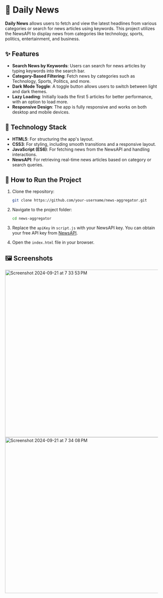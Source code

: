# 📰 Daily News

**Daily News** allows users to fetch and view the latest headlines from various categories or search for news articles using keywords. This project utilizes the NewsAPI to display news from categories like technology, sports, politics, entertainment, and business.

## ✨ Features

- **Search News by Keywords**: Users can search for news articles by typing keywords into the search bar.
- **Category-Based Filtering**: Fetch news by categories such as Technology, Sports, Politics, and more.
- **Dark Mode Toggle**: A toggle button allows users to switch between light and dark themes.
- **Lazy Loading**: Initially loads the first 5 articles for better performance, with an option to load more.
- **Responsive Design**: The app is fully responsive and works on both desktop and mobile devices.

## 🔧 Technology Stack

- **HTML5**: For structuring the app's layout.
- **CSS3**: For styling, including smooth transitions and a responsive layout.
- **JavaScript (ES6)**: For fetching news from the NewsAPI and handling interactions.
- **NewsAPI**: For retrieving real-time news articles based on category or search queries.

## 🚀 How to Run the Project

1. Clone the repository:
    ```bash
    git clone https://github.com/your-username/news-aggregator.git
    ```

2. Navigate to the project folder:
    ```bash
    cd news-aggregator
    ```

3. Replace the `apiKey` in `script.js` with your NewsAPI key. You can obtain your free API key from [NewsAPI](https://newsapi.org/register).

4. Open the `index.html` file in your browser.

## 🖼️ Screenshots
<img width="553" alt="Screenshot 2024-09-21 at 7 33 53 PM" src="https://github.com/user-attachments/assets/2b50280d-c8b7-441e-8daa-64294fcf5954">

<img width="515" alt="Screenshot 2024-09-21 at 7 34 08 PM" src="https://github.com/user-attachments/assets/89b5b178-261c-4b92-aaa9-c9f1b3df22e1">



